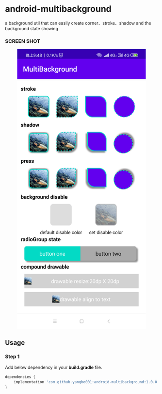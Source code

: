 # android-multibackground
a background util that can easily create corner、stroke、shadow and the background state showing 
### SCREEN SHOT



<center>

<figure>
<img src="screenshot/screen-one.png"/>
</figure>
</center>



## Usage

### Step 1

Add below dependency in your **build.gradle** file.

```groovy
dependencies {
	implementation 'com.github.yangbo001:android-multibackground:1.0.0'
}
```
